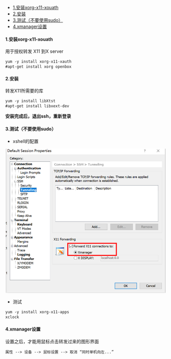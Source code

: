 
<!-- @import "[TOC]" {cmd="toc" depthFrom=1 depthTo=6 orderedList=false} -->
<!-- code_chunk_output -->

- [1.安装xorg-x11-xouath](#1安装xorg-x11-xouath)
- [2.安装](#2安装)
- [3.测试（不要使用sudo）](#3测试不要使用sudo)
- [4.xmanager设置](#4xmanager设置)

<!-- /code_chunk_output -->

#### 1.安装xorg-x11-xouath
用于授权转发 X11 到X server
```shell
yum -y install xorg-x11-xauth
#apt-get install xorg openbox
```
#### 2.安装
转发X11所需要的库
```shell
yum -y install libXtst
#apt-get install libxext-dev
```
**安装完成后，退出ssh，重新登录**

#### 3.测试（不要使用sudo）

* xshell的配置

![](./imgs/x11_01.png)

* 测试

```shell
yum -y install xorg-x11-apps
xclock
```
#### 4.xmanager设置
设置之后，才能用鼠标点击转发过来的图形界面
```
属性 --> 设备 --> 鼠标设置 --> 取消 “同时单机向左...”
```

